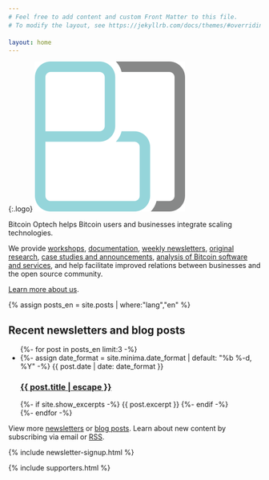 ```yaml
---
# Feel free to add content and custom Front Matter to this file.
# To modify the layout, see https://jekyllrb.com/docs/themes/#overriding-theme-defaults

layout: home
---
```


{:.logo}
![Optech Logo](/img/logos/optech-notext.png)

Bitcoin Optech helps Bitcoin users and businesses integrate scaling
technologies.

We provide [workshops][], [documentation][scaling book], [weekly
newsletters][], [original research][dashboard], [case studies and
announcements][blog], [analysis of Bitcoin software and services][compatibility], and help facilitate improved relations between businesses
and the open source community.

[Learn more about us][about].

[scaling book]: https://github.com/bitcoinops/scaling-book
[workshops]: /workshops
[weekly newsletters]: /en/newsletters/
[dashboard]: https://dashboard.bitcoinops.org/
[blog]: /en/blog/
[about]: /about
[compatibility]: /en/compatibility/

{% assign posts_en = site.posts | where:"lang","en" %}

<h2>Recent newsletters and blog posts</h2>
<ul class="post-list">
  {%- for post in posts_en limit:3 -%}
  <li>
    {%- assign date_format = site.minima.date_format | default: "%b %-d, %Y" -%}
    <span class="post-meta">{{ post.date | date: date_format }}</span>
    <h3>
      <a class="post-link" href="{{ post.url | relative_url }}">
        {{ post.title | escape }}
      </a>
    </h3>
    {%- if site.show_excerpts -%}
      {{ post.excerpt }}
    {%- endif -%}
  </li>
  {%- endfor -%}
</ul>

<p class="rss-subscribe">View more <a href="/en/newsletters/">newsletters</a> or <a href="/en/blog">blog posts</a>. Learn about new content by subscribing via email or <a href="{{ "/feed.xml" | relative_url }}">RSS</a>.</p>

{% include newsletter-signup.html %}

{% include supporters.html %}

